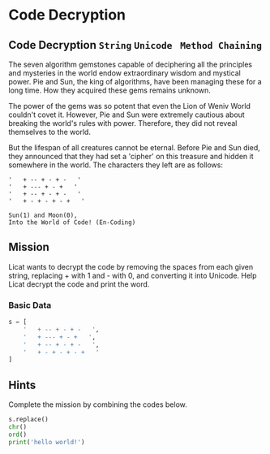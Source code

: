 # Code Decryption

## Code Decryption `String` `Unicode ` `Method Chaining` 

The seven algorithm gemstones capable of deciphering all the principles and mysteries in the world endow extraordinary wisdom and mystical power. Pie and Sun, the king of algorithms, have been managing these for a long time. How they acquired these gems remains unknown.

The power of the gems was so potent that even the Lion of Weniv World couldn't covet it. However, Pie and Sun were extremely cautious about breaking the world's rules with power. Therefore, they did not reveal themselves to the world.

But the lifespan of all creatures cannot be eternal. Before Pie and Sun died, they announced that they had set a 'cipher' on this treasure and hidden it somewhere in the world. The characters they left are as follows:

```text
'   + -- + - + -   '
'   + --- + - +   '
'   + -- + - + -   '
'   + - + - + - +   '

Sun(1) and Moon(0),
Into the World of Code! (En-Coding)
```


## Mission

Licat wants to decrypt the code by removing the spaces from each given string, replacing + with 1 and - with 0, and converting it into Unicode. Help Licat decrypt the code and print the word.

### Basic Data

```python
s = [
    '   + -- + - + -   ',
    '   + --- + - +   ',
    '   + -- + - + -   ',
    '   + - + - + - +   '
]
```

## Hints
Complete the mission by combining the codes below.
```python
s.replace()
chr()
ord()
print('hello world!')
```